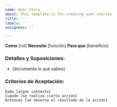 ```yaml
---
name: User Story
about: This template is for creating user stories
title: ''
labels: ''
assignees: ''

---
```


**Como** [rol]
**Necesito** [función]
**Para que** [beneficio]

### Detalles y Suposiciones:
* [documenta lo que sabes]

### Criterios de Aceptación:
```gherkin
Dado [algún contexto]
Cuando [se realiza cierta acción]
Entonces [se observa el resultado de la acción]
```
